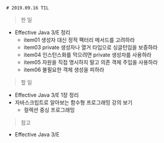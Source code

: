     # 2019.09.16 TIL
> 한 일
- Effective Java 3/E 정리
    - item01 생성자 대신 정적 팩터리 메서드를 고려하라
    - item03 private 생성자나 열거 타입으로 싱글턴임을 보증하라
    - item04 인스턴스화를 막으려면 private 생성자를 사용하라
    - item05 자원을 직접 명시하지 말고 의존 객체 주입을 사용하라
    - item06 불필요한 객체 생성을 피하라

> 할 일
- Effective Java 3/E 1장 정리
- 자바스크립트로 알아보는 함수형 프로그래밍 강의 보기
    - 컬렉션 중싱 프로그래밍
  
> 참고 
- Effective Java 3/E
